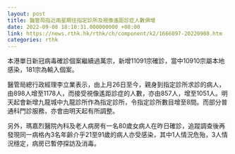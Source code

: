 ```yaml
---
layout: post
title: 醫管局指近兩星期往指定診所及視像遙距診症人數俱增
date: 2022-09-08 18:10:31.000000000 +08:00
link: https://news.rthk.hk/rthk/ch/component/k2/1666097-20220908.htm
categories: rthk
---
```


本港單日新冠病毒確診個案繼續過萬宗，新增11091宗確診，當中10910宗屬本地感染，181宗為輸入個案。

醫管局總行政經理李立業表示，由上月26日至今，親身到指定診所求診的病人，由898人增至1178人，而接受視像遙距診症的人數，亦由857人，增至1051人。明天起會新增九龍城中九龍診所作為指定診所，令指定診所數目增至8間。而部分普通科門診服務，亦會由明天起有所調整。

另外，瑪嘉烈醫院內科及老人病房有一名80歲女病人在昨日確診，追蹤調查後再發現同一病格內3名年齡介乎21至91歲的病人亦受感染，其中1人情況危殆，3人情況穩定，病房已暫停探訪及消毒。
